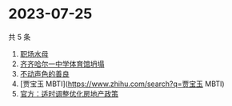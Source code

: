 # 2023-07-25

共 5 条

<!-- BEGIN -->
<!-- 最后更新时间 Tue Jul 25 2023 08:34:05 GMT+0800 (China Standard Time) -->

1. [职场水母](https://www.zhihu.com/search?q=职场水母)
1. [齐齐哈尔一中学体育馆坍塌](https://www.zhihu.com/search?q=齐齐哈尔一中学体育馆坍塌)
1. [不动声色的善良](https://www.zhihu.com/search?q=不动声色的善良)
1. [贾宝玉 MBTI](https://www.zhihu.com/search?q=贾宝玉 MBTI)
1. [官方：适时调整优化房地产政策](https://www.zhihu.com/search?q=官方：适时调整优化房地产政策)

<!-- END -->
